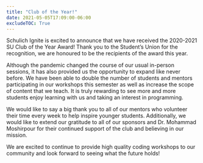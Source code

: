 ```yaml
---
title: "Club of the Year!"
date: 2021-05-05T17:09:00-06:00
excludeTOC: True
---
```

Schulich Ignite is excited to announce that we have received the 2020-2021 SU Club of the Year Award! Thank you to the Student’s Union for the recognition, we are honoured to be the recipients of the award this year.

Although the pandemic changed the course of our usual in-person sessions, it has also provided us the opportunity to expand like never before. We have been able to double the number of students and mentors participating in our workshops this semester as well as increase the scope of content that we teach. It is truly rewarding to see more and more students enjoy learning with us and taking an interest in programming.  

We would like to say a big thank you to all of our mentors who volunteer their time every week to help inspire younger students. Additionally, we would like to extend our gratitude to all of our sponsors and Dr. Mohammad Moshirpour for their continued support of the club and believing in our mission. 

We are excited to continue to provide high quality coding workshops to our community and look forward to seeing what the future holds!

